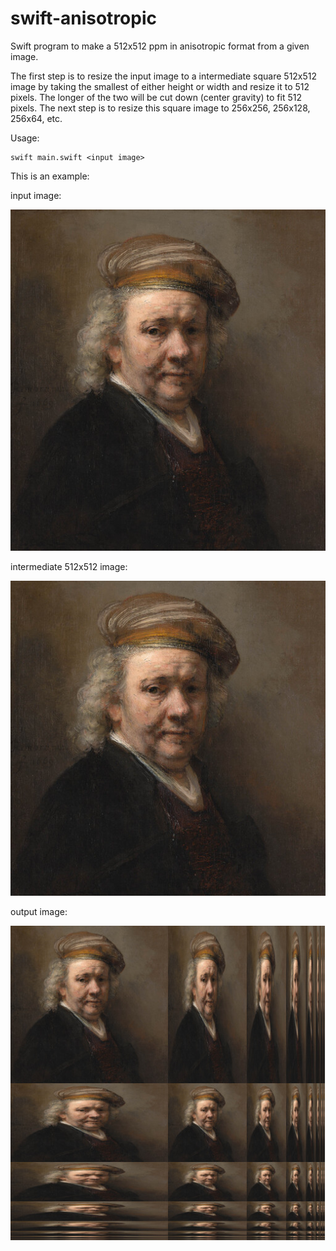 # swift-anisotropic
Swift program to make a 512x512 ppm in anisotropic format from a given image. 

The first step is to resize the input image to a intermediate square 512x512 image by taking the smallest of either height or width and resize it to 512 pixels. The longer of the two will be cut down (center gravity) to fit 512 pixels. The next step is to resize this square image to 256x256, 256x128, 256x64, etc.

Usage:

```shell
swift main.swift <input image>
```

This is an example:

input image:

![](assets/rembrandt.jpg)

intermediate 512x512 image:

![](assets/square.jpg)

output image:

![](assets/rembrandt.jpg.jpg)


